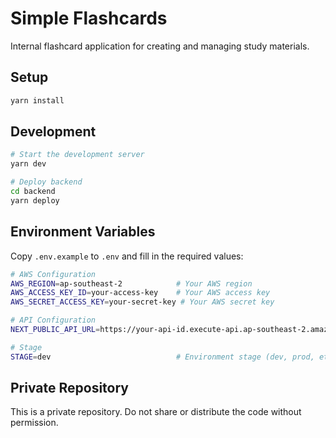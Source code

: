 # Simple Flashcards

Internal flashcard application for creating and managing study materials.

## Setup

```bash
yarn install
```

## Development

```bash
# Start the development server
yarn dev

# Deploy backend
cd backend
yarn deploy
```

## Environment Variables

Copy `.env.example` to `.env` and fill in the required values:

```bash
# AWS Configuration
AWS_REGION=ap-southeast-2            # Your AWS region
AWS_ACCESS_KEY_ID=your-access-key    # Your AWS access key
AWS_SECRET_ACCESS_KEY=your-secret-key # Your AWS secret key

# API Configuration
NEXT_PUBLIC_API_URL=https://your-api-id.execute-api.ap-southeast-2.amazonaws.com/dev

# Stage
STAGE=dev                            # Environment stage (dev, prod, etc.)
```

## Private Repository

This is a private repository. Do not share or distribute the code without permission.
